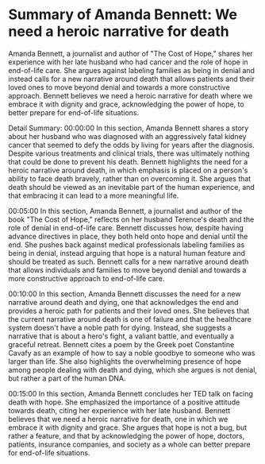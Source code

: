 # Summary of Amanda Bennett: We need a heroic narrative for death

Amanda Bennett, a journalist and author of "The Cost of Hope," shares her experience with her late husband who had cancer and the role of hope in end-of-life care. She argues against labeling families as being in denial and instead calls for a new narrative around death that allows patients and their loved ones to move beyond denial and towards a more constructive approach. Bennett believes we need a heroic narrative for death where we embrace it with dignity and grace, acknowledging the power of hope, to better prepare for end-of-life situations.

Detail Summary: 
00:00:00
In this section, Amanda Bennett shares a story about her husband who was diagnosed with an aggressively fatal kidney cancer that seemed to defy the odds by living for years after the diagnosis. Despite various treatments and clinical trials, there was ultimately nothing that could be done to prevent his death. Bennett highlights the need for a heroic narrative around death, in which emphasis is placed on a person's ability to face death bravely, rather than on overcoming it. She argues that death should be viewed as an inevitable part of the human experience, and that embracing it can lead to a more meaningful life.

00:05:00
In this section, Amanda Bennett, a journalist and author of the book "The Cost of Hope," reflects on her husband Terence's death and the role of denial in end-of-life care. Bennett discusses how, despite having advance directives in place, they both held onto hope and denial until the end. She pushes back against medical professionals labeling families as being in denial, instead arguing that hope is a natural human feature and should be treated as such. Bennett calls for a new narrative around death that allows individuals and families to move beyond denial and towards a more constructive approach to end-of-life care.

00:10:00
In this section, Amanda Bennett discusses the need for a new narrative around death and dying, one that acknowledges the end and provides a heroic path for patients and their loved ones. She believes that the current narrative around death is one of failure and that the healthcare system doesn't have a noble path for dying. Instead, she suggests a narrative that is about a hero's fight, a valiant battle, and eventually a graceful retreat. Bennett cites a poem by the Greek poet Constantine Cavafy as an example of how to say a noble goodbye to someone who was larger than life. She also highlights the overwhelming presence of hope among people dealing with death and dying, which she argues is not denial, but rather a part of the human DNA.

00:15:00
In this section, Amanda Bennett concludes her TED talk on facing death with hope. She emphasized the importance of a positive attitude towards death, citing her experience with her late husband. Bennett believes that we need a heroic narrative for death, one in which we embrace it with dignity and grace. She argues that hope is not a bug, but rather a feature, and that by acknowledging the power of hope, doctors, patients, insurance companies, and society as a whole can better prepare for end-of-life situations.


